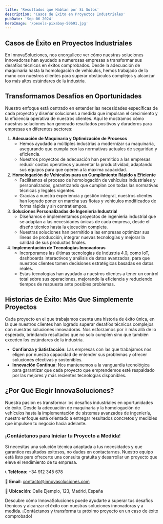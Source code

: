 ```yaml
---
title: 'Resultados que Hablan por Sí Solos'
description: 'Casos de Éxito en Proyectos Industriales'
pubDate: 'Sep 06 2024'
heroImage: '/pexels-pixabay-50691.jpg'
---
```


## Casos de Éxito en Proyectos Industriales

En InnovaSoluciones, nos enorgullece ver cómo nuestras soluciones innovadoras han ayudado a numerosas empresas a transformar sus desafíos técnicos en éxitos comprobados. Desde la adecuación de maquinaria hasta la homologación de vehículos, hemos trabajado de la mano con nuestros clientes para superar obstáculos complejos y alcanzar los más altos estándares de la industria.

## Transformamos Desafíos en Oportunidades

Nuestro enfoque está centrado en entender las necesidades específicas de cada proyecto y diseñar soluciones a medida que impulsan el crecimiento y la eficiencia operativa de nuestros clientes. Aquí te mostramos cómo nuestras soluciones han generado resultados positivos y duraderos para empresas en diferentes sectores:

1. **Adecuación de Maquinaria y Optimización de Procesos**
    - Hemos ayudado a múltiples industrias a modernizar su maquinaria, asegurando que cumpla con las normativas actuales de seguridad y eficiencia.
    - Nuestros proyectos de adecuación han permitido a las empresas reducir costos operativos y aumentar la productividad, adaptando sus equipos para que operen a la máxima capacidad.
2. **Homologación de Vehículos para un Cumplimiento Rápido y Eficiente**
    - Facilitamos el proceso de homologación de vehículos industriales y personalizados, garantizando que cumplan con todas las normativas técnicas y legales vigentes.
    - Gracias a nuestra experiencia y gestión integral, nuestros clientes han logrado poner en marcha sus flotas y vehículos modificados de forma rápida y sin contratiempos.
3. **Soluciones Personalizadas de Ingeniería Industrial**
    - Diseñamos e implementamos proyectos de ingeniería industrial que se adaptan a las necesidades únicas de cada empresa, desde el diseño técnico hasta la ejecución completa.
    - Nuestras soluciones han permitido a las empresas optimizar sus líneas de producción, integrar nuevas tecnologías y mejorar la calidad de sus productos finales.
4. **Implementación de Tecnologías Innovadoras**
    - Incorporamos las últimas tecnologías de Industria 4.0, como IoT, dashboards interactivos y análisis de datos avanzados, para que nuestros clientes tomen decisiones estratégicas basadas en datos reales.
    - Estas tecnologías han ayudado a nuestros clientes a tener un control total sobre sus operaciones, mejorando la eficiencia y reduciendo tiempos de respuesta ante posibles problemas.

## Historias de Éxito: Más Que Simplemente Proyectos

Cada proyecto en el que trabajamos cuenta una historia de éxito única, en la que nuestros clientes han logrado superar desafíos técnicos complejos con nuestras soluciones innovadoras. Nos esforzamos por ir más allá de lo esperado, brindando resultados que no solo cumplen sino que también exceden los estándares de la industria.

- **Confianza y Satisfacción**: Las empresas con las que trabajamos nos eligen por nuestra capacidad de entender sus problemas y ofrecer soluciones efectivas y sostenibles.
- **Innovación Continua**: Nos mantenemos a la vanguardia tecnológica para garantizar que cada proyecto que emprendemos esté respaldado por las mejores y más recientes tecnologías disponibles.

## ¿Por Qué Elegir InnovaSoluciones?

Nuestra pasión es transformar los desafíos industriales en oportunidades de éxito. Desde la adecuación de maquinaria y la homologación de vehículos hasta la implementación de sistemas avanzados de ingeniería, nuestro enfoque está orientado a entregar resultados concretos y medibles que impulsen tu negocio hacia adelante.

### ¡Contáctanos para Iniciar tu Proyecto a Medida!

Si necesitas una solución técnica adaptada a tus necesidades y que garantice resultados exitosos, no dudes en contactarnos. Nuestro equipo está listo para ofrecerte una consulta gratuita y desarrollar un proyecto que eleve el rendimiento de tu empresa.

📞 **Teléfono**: +34 912 345 678

📧 **Email**: [contacto@innovasoluciones.com](mailto:contacto@innovasoluciones.com)

📍 **Ubicación**: Calle Ejemplo, 123, Madrid, España

Descubre cómo InnovaSoluciones puede ayudarte a superar tus desafíos técnicos y alcanzar el éxito con nuestras soluciones innovadoras y a medida. ¡Contáctanos y transforma tu próximo proyecto en un caso de éxito comprobado!
